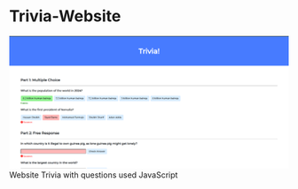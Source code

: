 # Trivia-Website
![Trivia Website Screenshot](trivia_website_screenshot.png)
Website Trivia with questions used JavaScript
